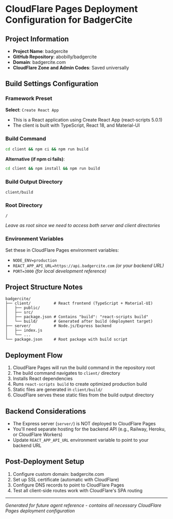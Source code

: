 # CloudFlare Pages Deployment Configuration for BadgerCite

## Project Information
- **Project Name**: badgercite
- **GitHub Repository**: abobilly/badgercite
- **Domain**: badgercite.com
- **CloudFlare Zone and Admin Codes**: Saved universally

## Build Settings Configuration

### Framework Preset
**Select**: `Create React App`
- This is a React application using Create React App (react-scripts 5.0.1)
- The client is built with TypeScript, React 18, and Material-UI

### Build Command
```bash
cd client && npm ci && npm run build
```
**Alternative (if npm ci fails)**:
```bash
cd client && npm install && npm run build
```

### Build Output Directory
```
client/build
```

### Root Directory
```
/
```
*Leave as root since we need to access both server and client directories*

### Environment Variables
Set these in CloudFlare Pages environment variables:
- `NODE_ENV=production`
- `REACT_APP_API_URL=https://api.badgercite.com` *(or your backend URL)*
- `PORT=3000` *(for local development reference)*

## Project Structure Notes
```
badgercite/
├── client/          # React frontend (TypeScript + Material-UI)
│   ├── public/
│   ├── src/
│   ├── package.json # Contains "build": "react-scripts build"
│   └── build/       # Generated after build (deployment target)
├── server/          # Node.js/Express backend
│   ├── index.js
│   └── ...
└── package.json     # Root package with build script
```

## Deployment Flow
1. CloudFlare Pages will run the build command in the repository root
2. The build command navigates to `client/` directory
3. Installs React dependencies
4. Runs `react-scripts build` to create optimized production build
5. Static files are generated in `client/build/`
6. CloudFlare serves these static files from the build output directory

## Backend Considerations
- The Express server (`server/`) is NOT deployed to CloudFlare Pages
- You'll need separate hosting for the backend API (e.g., Railway, Heroku, or CloudFlare Workers)
- Update `REACT_APP_API_URL` environment variable to point to your backend URL

## Post-Deployment Setup
1. Configure custom domain: badgercite.com
2. Set up SSL certificate (automatic with CloudFlare)
3. Configure DNS records to point to CloudFlare Pages
4. Test all client-side routes work with CloudFlare's SPA routing

---
*Generated for future agent reference - contains all necessary CloudFlare Pages deployment configuration*